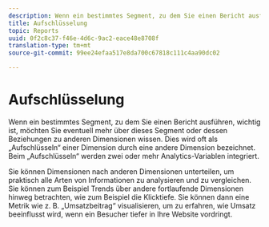 ```yaml
---
description: Wenn ein bestimmtes Segment, zu dem Sie einen Bericht ausführen, wichtig ist, möchten Sie eventuell mehr über dieses Segment oder dessen Beziehungen zu anderen Dimensionen wissen. Dies wird oft als „Aufschlüsseln“ einer Dimension durch eine andere Dimension bezeichnet. Beim „Aufschlüsseln“ werden zwei oder mehr Analytics-Variablen integriert.
title: Aufschlüsselung
topic: Reports
uuid: 0f2c8c37-f46e-4d6c-9ac2-eace48e8708f
translation-type: tm+mt
source-git-commit: 99ee24efaa517e8da700c67818c111c4aa90dc02

---
```



# Aufschlüsselung

Wenn ein bestimmtes Segment, zu dem Sie einen Bericht ausführen, wichtig ist, möchten Sie eventuell mehr über dieses Segment oder dessen Beziehungen zu anderen Dimensionen wissen. Dies wird oft als „Aufschlüsseln“ einer Dimension durch eine andere Dimension bezeichnet. Beim „Aufschlüsseln“ werden zwei oder mehr Analytics-Variablen integriert.

Sie können Dimensionen nach anderen Dimensionen unterteilen, um praktisch alle Arten von Informationen zu analysieren und zu vergleichen. Sie können zum Beispiel Trends über andere fortlaufende Dimensionen hinweg betrachten, wie zum Beispiel die Klicktiefe. Sie können dann eine Metrik wie z. B. „Umsatzbeitrag“ visualisieren, um zu erfahren, wie Umsatz beeinflusst wird, wenn ein Besucher tiefer in Ihre Website vordringt.
